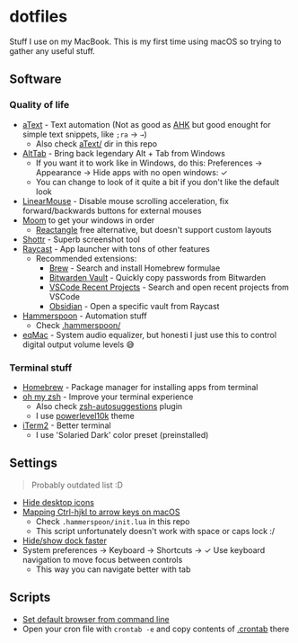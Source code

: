 # dotfiles

Stuff I use on my MacBook. This is my first time using macOS so trying to gather any useful stuff.

## Software

### Quality of life

- [aText](https://www.trankynam.com/atext/) - Text automation (Not as good as [AHK](https://www.autohotkey.com/) but good enought for simple text snippets, like `;ra` → `→`)
  - Also check [aText/](./aText/) dir in this repo
- [AltTab](https://alt-tab-macos.netlify.app/) - Bring back legendary Alt + Tab from Windows
  - If you want it to work like in Windows, do this: Preferences → Appearance → Hide apps with no open windows: ✓
  - You can change to look of it quite a bit if you don't like the default look
- [LinearMouse](https://linearmouse.org/) - Disable mouse scrolling acceleration, fix forward/backwards buttons for external mouses
- [Moom](https://manytricks.com/moom/) to get your windows in order
  - [Reactangle](https://rectangleapp.com/) free alternative, but doesn't support custom layouts
- [Shottr](https://shottr.cc/) - Superb screenshot tool
- [Raycast](https://www.raycast.com/) - App launcher with tons of other features
  - Recommended extensions:
    - [Brew](https://www.raycast.com/nhojb/brew) - Search and install Homebrew formulae
    - [Bitwarden Vault](https://www.raycast.com/pomdtr/bitwarden) - Quickly copy passwords from Bitwarden
    - [VSCode Recent Projects](https://www.raycast.com/thomas/visual-studio-code) - Search and open recent projects from VSCode
    - [Obsidian](https://www.raycast.com/marcjulian/obsidian) - Open a specific vault from Raycast
- [Hammerspoon](https://www.hammerspoon.org/) - Automation stuff
  - Check [.hammerspoon/](./.hammerspoon/)
- [eqMac](https://eqmac.app/) - System audio equalizer, but honesti I just use this to control digital output volume levels 😅

### Terminal stuff

- [Homebrew](https://brew.sh/) - Package manager for installing apps from terminal
- [oh my zsh](https://ohmyz.sh/) - Improve your terminal experience
  - Also check [zsh-autosuggestions](https://github.com/zsh-users/zsh-autosuggestions) plugin
  - I use [powerlevel10k](https://github.com/romkatv/powerlevel10k) theme
- [iTerm2](https://iterm2.com/) - Better terminal
  - I use 'Solaried Dark' color preset (preinstalled)

## Settings

> Probably outdated list :D

- [Hide desktop icons](https://www.howtogeek.com/730231/how-to-hide-all-desktop-icons-on-mac/)
- [Mapping Ctrl-hjkl to arrow keys on macOS](https://rarelyneeded.com/2019/11/20/mapping-ctrl-hjkl-to-arrow-keys-on-macos/)
  - Check `.hammerspoon/init.lua` in this repo
  - This script unfortunately doesn't work with space or caps lock :/
- [Hide/show dock faster](https://apple.stackexchange.com/a/34097/450173)
- System preferences → Keyboard → Shortcuts → ✓ Use keyboard navigation to move focus between controls
  - This way you can navigate better with tab

## Scripts

- [Set default browser from command line](https://www.felixparadis.com/posts/how-to-set-the-default-browser-from-the-command-line-on-a-mac/)
- Open your cron file with `crontab -e` and copy contents of [.crontab](./.crontab) there